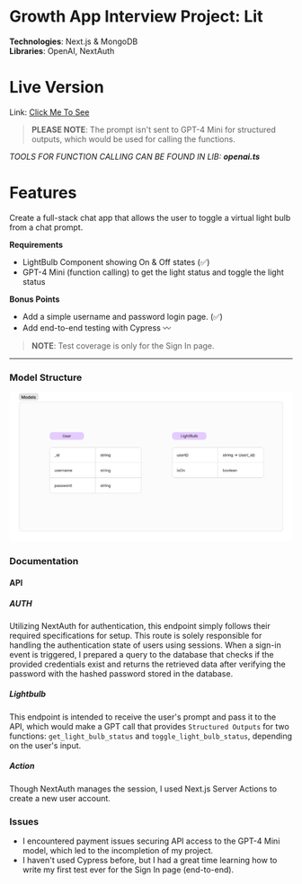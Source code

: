 # Growth App Interview Project: Lit

**Technologies**: Next.js & MongoDB  
**Libraries**: OpenAI, NextAuth

# Live Version

Link: [Click Me To See](https://growth-interview-project.vercel.app/)

> **PLEASE NOTE**: The prompt isn't sent to GPT-4 Mini for structured outputs, which would be used for calling the functions.

*TOOLS FOR FUNCTION CALLING CAN BE FOUND IN LIB: **openai.ts***

# Features

Create a full-stack chat app that allows the user to toggle a virtual light bulb from a chat prompt.

**Requirements**
- LightBulb Component showing On & Off states (✅)
- GPT-4 Mini (function calling) to get the light status and toggle the light status

**Bonus Points**
- Add a simple username and password login page. (✅)
- Add end-to-end testing with Cypress 〰️

> **NOTE**: Test coverage is only for the Sign In page.

---

### Model Structure

![](./Model.png)

### Documentation

#### API

##### AUTH
Utilizing NextAuth for authentication, this endpoint simply follows their required specifications for setup. This route is solely responsible for handling the authentication state of users using sessions. When a sign-in event is triggered, I prepared a query to the database that checks if the provided credentials exist and returns the retrieved data after verifying the password with the hashed password stored in the database.

##### Lightbulb
This endpoint is intended to receive the user's prompt and pass it to the API, which would make a GPT call that provides `Structured Outputs` for two functions: `get_light_bulb_status` and `toggle_light_bulb_status`, depending on the user's input.

##### Action
Though NextAuth manages the session, I used Next.js Server Actions to create a new user account.

### Issues

- I encountered payment issues securing API access to the GPT-4 Mini model, which led to the incompletion of my project.
- I haven't used Cypress before, but I had a great time learning how to write my first test ever for the Sign In page (end-to-end).